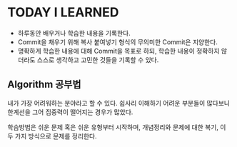# TODAY I LEARNED 

-  하루동안 배우거나 학습한 내용을 기록한다. 
-  Commit을 채우기 위해 복사 붙여넣기 형식의 무의미한 Commit은 지양한다.
-  명확하게 학습한 내용에 대해 Commit을 목표로 하되, 학습한 내용이 정확하지 않더라도 스스로 생각하고 고민한 것들을 기록할 수 있다. 


## Algorithm 공부법

내가 가장 어려워하는 분야라고 할 수 있다. 쉽사리 이해하기 어려운 부분들이  많다보니 한계선을 그어 집중력이 떨어지는 경우가 많았다.

학습방법은 쉬운 문제 혹은 쉬운 유형부터 시작하며, 개념정리와 문제에 대한 복기, 이 두 가지 방식으로 문제를 정리한다. 

